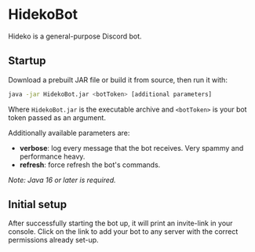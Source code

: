 # HidekoBot  
  
Hideko is a general-purpose Discord bot.  
  
## Startup
Download a prebuilt JAR file or build it from source, then run it with:
```bash
java -jar HidekoBot.jar <botToken> [additional parameters]
```
Where `HidekoBot.jar` is the executable archive and `<botToken>` is your bot token passed as an argument.  
  
Additionally available parameters are:
  - **verbose**: log every message that the bot receives. Very spammy and performance heavy.
  - **refresh**: force refresh the bot's commands. 

*Note: Java 16 or later is required.*
  
## Initial setup  
  
After successfully starting the bot up, it will print an invite-link in your console. Click on the link to add your bot
to any server with the correct permissions already set-up.
